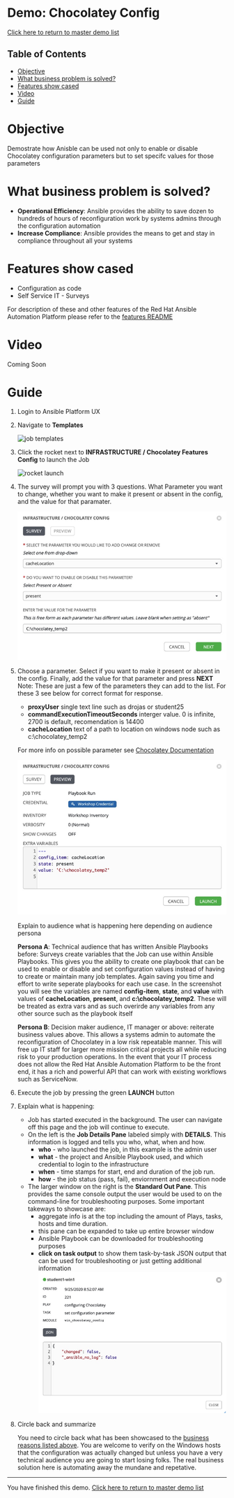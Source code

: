 # Demo: Chocolatey Config

[Click here to return to master demo list](../../README.md#demo-repository)

## Table of Contents

* [Objective](#objective)
* [What business problem is solved?](#what-business-problem-is-solved)
* [Features show cased](#features-show-cased)
* [Video](#video)
* [Guide](#guide)

# Objective

Demostrate how Anisble can be used not only to enable or disable Chocolatey configuration parameters but to set specifc values for those parameters

# What business problem is solved?

- **Operational Efficiency**:
  Ansible provides the ability to save dozen to hundreds of hours of reconfiguration work by systems admins through the configuration automation
- **Increase Compliance**:
  Ansible provides the means to get and stay in compliance throughout all your systems


  

# Features show cased

- Configuration as code
- Self Service IT - Surveys

For description of these and other features of the Red Hat Ansible Automation Platform please refer to the [features README](../features.md)

# Video

Coming Soon

# Guide

1. Login to Ansible Platform UX

2. Navigate to **Templates**

     ![job templates](../../images/templates.png)

3. Click the rocket next to **INFRASTRUCTURE / Chocolatey Features Config** to launch the Job

     ![rocket launch](../../images/rocket.png)

4.  The survey will prompt you with 3 questions. What Parameter you want to change, whether you want to make it present or absent in the config, and the value for that paramater.

     ![survey choice](../../images/choco_config/choco_config_survey.jpeg)

5. Choose a parameter. Select if you want to make it present or absent in the config. Finally, add the value for that parameter and press **NEXT** 
   Note: These are just a few of the parameters they can add to the list. For these 3 see below for correct format for response.

   - **proxyUser** single text line such as drojas or student25
   - **commandExecutionTimeoutSeconds** interger value. 0 is infinite, 2700 is default, recomendation is 14400
   - **cacheLocation** text of a path to location on windows node such as c:\chocolatey_temp2

   For more info on possible parameter see [Chocolatey Documentation](https://chocolatey.org/docs/chocolatey-configuration)

     ![survey preview](../../images/choco_config/choco_config_survey_preview.jpeg)

     Explain to audience what is happening here depending on audience persona

    **Persona A**: Technical audience that has written Ansible Playbooks before:
    Surveys create variables that the Job can use within Ansible Playbooks. This gives you the ability to create one playbook that can be used to enable or disable and set configuration values instead of having to create or maintain many job templates. Again saving you time and effort to write seperate playbooks for each use case.  In the screenshot you will see the variables are named **config-item**, **state**, and **value**  with values of  **cacheLocation**, **present**, and **c:\chocolatey_temp2**. These will be treated as extra vars and as such overirde any variables from any other source such as the playbook itself

    **Persona B**: Decision maker audience, IT manager or above:
    reiterate business values above.  This allows a systems admin to automate the reconfiguration of Chocolatey in a low risk repeatable manner.  This will free up IT staff for larger more mission critical projects all while reducing risk to your production operations. In the event that your IT process does not allow the Red Hat Ansible Automation Platform to be the front end, it has a rich and powerful API that can work with existing workflows such as ServiceNow.

6. Execute the job by pressing the green **LAUNCH** button

7. Explain what is happening:

     - Job has started executed in the background.  The user can navigate off this page and the job will continue to execute.
     - On the left is the **Job Details Pane** labeled simply with **DETAILS**.  This information is logged and tells you who, what, when and how.
       - **who** - who launched the job, in this example is the admin user
       - **what** - the project and Ansible Playbook used, and which credential to login to the infrastructure
       - **when** - time stamps for start, end and duration of the job run.
       - **how** - the job status (pass, fail), enviornment and execution node
     - The larger window on the right is the **Standard Out Pane**.  This provides the same console output the user would be used to on the command-line for troubleshooting purposes.  Some important takeways to showcase are:
       - aggregate info is at the top including the amount of Plays, tasks, hosts and time duration.
       - this pane can be expanded to take up entire browser window
       - Ansible Playbook can be downloaded for troubleshooting purposes
       - **click on task output** to show them task-by-task JSON output that can be used for troubleshooting or just getting additional information
       ![task breakdown](../../images/choco_config/choco_config_task_output.jpeg)

8. Circle back and summarize

     You need to circle back what has been showcased to the [business reasons listed above](#what-business-problem-is-solved).  You are welcome to verify on the Windows hosts that the configuration was actually changed but unless you have a very technical audience you are going to start losing folks.  The real business solution here is automating away the mundane and repetative. 



---
You have finished this demo.  [Click here to return to master demo list](../../README.md#demo-repository)
